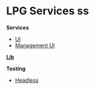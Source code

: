 # LPG Services ss

**Services**

* [UI](service/ui)
* [Management UI](service/management-ui)

**[Lib](lib)**

**Testing**

* [Headless](test/headless)
